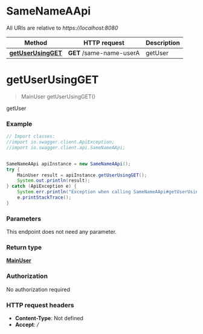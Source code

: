 # SameNameAApi

All URIs are relative to *https://localhost:8080*

Method | HTTP request | Description
------------- | ------------- | -------------
[**getUserUsingGET**](SameNameAApi.md#getUserUsingGET) | **GET** /same-name-userA | getUser


<a name="getUserUsingGET"></a>
# **getUserUsingGET**
> MainUser getUserUsingGET()

getUser

### Example
```java
// Import classes:
//import io.swagger.client.ApiException;
//import io.swagger.client.api.SameNameAApi;


SameNameAApi apiInstance = new SameNameAApi();
try {
    MainUser result = apiInstance.getUserUsingGET();
    System.out.println(result);
} catch (ApiException e) {
    System.err.println("Exception when calling SameNameAApi#getUserUsingGET");
    e.printStackTrace();
}
```

### Parameters
This endpoint does not need any parameter.

### Return type

[**MainUser**](MainUser.md)

### Authorization

No authorization required

### HTTP request headers

 - **Content-Type**: Not defined
 - **Accept**: */*

